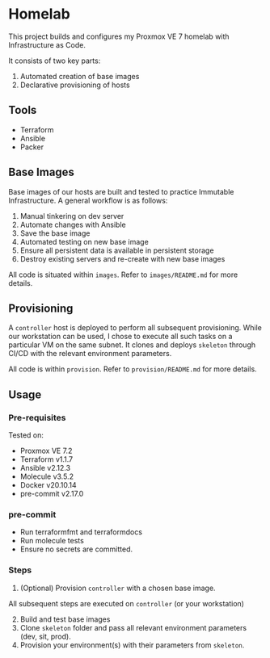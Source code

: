 # Homelab
This project builds and configures my Proxmox VE 7 homelab with Infrastructure
as Code.

It consists of two key parts:
1. Automated creation of base images
2. Declarative provisioning of hosts

## Tools
- Terraform
- Ansible
- Packer

## Base Images
Base images of our hosts are built and tested to practice Immutable
Infrastructure. A general workflow is as follows:

1. Manual tinkering on dev server
2. Automate changes with Ansible
3. Save the base image
4. Automated testing on new base image
5. Ensure all persistent data is available in persistent storage
6. Destroy existing servers and re-create with new base images

All code is situated within `images`. Refer to `images/README.md` for more
details.

## Provisioning
A `controller` host is deployed to perform all subsequent provisioning. While
our workstation can be used, I chose to execute all such tasks on a particular
VM on the same subnet. It clones and deploys `skeleton` through CI/CD with the
relevant environment parameters.

All code is within `provision`. Refer to `provision/README.md` for more details.

## Usage
### Pre-requisites
Tested on:
- Proxmox VE 7.2
- Terraform v1.1.7
- Ansible v2.12.3
- Molecule v3.5.2
- Docker v20.10.14
- pre-commit v2.17.0

### pre-commit
- Run terraformfmt and terraformdocs
- Run molecule tests
- Ensure no secrets are committed.

### Steps
1. (Optional) Provision `controller` with a chosen base image.

All subsequent steps are executed on `controller` (or your workstation)

2. Build and test base images
3. Clone `skeleton` folder and pass all relevant environment parameters (dev,
   sit, prod).
4. Provision your environment(s) with their parameters from `skeleton`.
